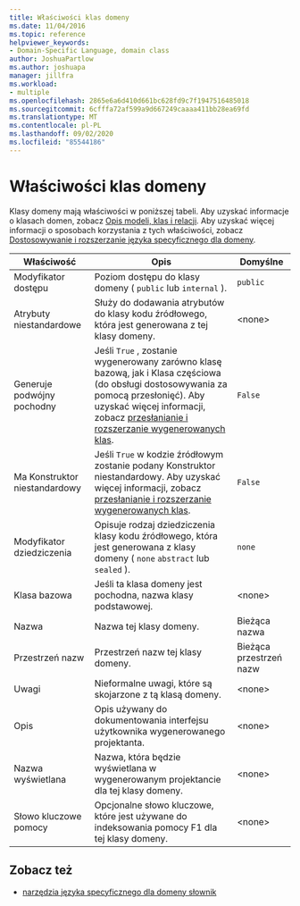 ```yaml
---
title: Właściwości klas domeny
ms.date: 11/04/2016
ms.topic: reference
helpviewer_keywords:
- Domain-Specific Language, domain class
author: JoshuaPartlow
ms.author: joshuapa
manager: jillfra
ms.workload:
- multiple
ms.openlocfilehash: 2865e6a6d410d661bc628fd9c7f1947516485018
ms.sourcegitcommit: 6cfffa72af599a9d667249caaaa411bb28ea69fd
ms.translationtype: MT
ms.contentlocale: pl-PL
ms.lasthandoff: 09/02/2020
ms.locfileid: "85544186"
---
```

# <a name="properties-of-domain-classes"></a>Właściwości klas domeny
Klasy domeny mają właściwości w poniższej tabeli. Aby uzyskać informacje o klasach domen, zobacz [Opis modeli, klas i relacji](../modeling/understanding-models-classes-and-relationships.md). Aby uzyskać więcej informacji o sposobach korzystania z tych właściwości, zobacz [Dostosowywanie i rozszerzanie języka specyficznego dla domeny](../modeling/customizing-and-extending-a-domain-specific-language.md).

|Właściwość|Opis|Domyślne|
|-|-|-|
|Modyfikator dostępu|Poziom dostępu do klasy domeny ( `public` lub `internal` ).|`public`|
|Atrybuty niestandardowe|Służy do dodawania atrybutów do klasy kodu źródłowego, która jest generowana z tej klasy domeny.|\<none>|
|Generuje podwójny pochodny|Jeśli `True` , zostanie wygenerowany zarówno klasę bazową, jak i Klasa częściowa (do obsługi dostosowywania za pomocą przesłonięć). Aby uzyskać więcej informacji, zobacz [przesłanianie i rozszerzanie wygenerowanych klas](../modeling/overriding-and-extending-the-generated-classes.md).|`False`|
|Ma Konstruktor niestandardowy|Jeśli `True` w kodzie źródłowym zostanie podany Konstruktor niestandardowy. Aby uzyskać więcej informacji, zobacz [przesłanianie i rozszerzanie wygenerowanych klas](../modeling/overriding-and-extending-the-generated-classes.md).|`False`|
|Modyfikator dziedziczenia|Opisuje rodzaj dziedziczenia klasy kodu źródłowego, która jest generowana z klasy domeny ( `none` `abstract` lub `sealed` ).|`none`|
|Klasa bazowa|Jeśli ta klasa domeny jest pochodna, nazwa klasy podstawowej.|\<none>|
|Nazwa|Nazwa tej klasy domeny.|Bieżąca nazwa|
|Przestrzeń nazw|Przestrzeń nazw tej klasy domeny.|Bieżąca przestrzeń nazw|
|Uwagi|Nieformalne uwagi, które są skojarzone z tą klasą domeny.|\<none>|
|Opis|Opis używany do dokumentowania interfejsu użytkownika wygenerowanego projektanta.|\<none>|
|Nazwa wyświetlana|Nazwa, która będzie wyświetlana w wygenerowanym projektancie dla tej klasy domeny.|\<none>|
|Słowo kluczowe pomocy|Opcjonalne słowo kluczowe, które jest używane do indeksowania pomocy F1 dla tej klasy domeny.|\<none>|

## <a name="see-also"></a>Zobacz też

- [narzędzia języka specyficznego dla domeny słownik](https://msdn.microsoft.com/ca5e84cb-a315-465c-be24-76aa3df276aa)